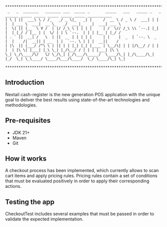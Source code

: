 ```
**************************************************************************************************************************
 _   _  _______   _______ ___  _____ _       _____   ___   _____ _   _   ______ _____ _____ _____ _____ _____ ___________ 
| \ | ||  ___\ \ / /_   _/ _ \|_   _| |     /  __ \ / _ \ /  ___| | | |  | ___ \  ___|  __ \_   _/  ___|_   _|  ___| ___ \
|  \| || |__  \ V /  | |/ /_\ \ | | | |     | /  \// /_\ \\ `--.| |_| |  | |_/ / |__ | |  \/ | | \ `--.  | | | |__ | |_/ /
| . ` ||  __| /   \  | ||  _  | | | | |     | |    |  _  | `--. \  _  |  |    /|  __|| | __  | |  `--. \ | | |  __||    / 
| |\  || |___/ /^\ \ | || | | |_| |_| |____ | \__/\| | | |/\__/ / | | |  | |\ \| |___| |_\ \_| |_/\__/ / | | | |___| |\ \ 
\_| \_/\____/\/   \/ \_/\_| |_/\___/\_____/  \____/\_| |_/\____/\_| |_/  \_| \_\____/ \____/\___/\____/  \_/ \____/\_| \_|                                                                                                                          
                                                                                                                          
**************************************************************************************************************************
```

## Introduction

Nextail cash-register is the new generation POS application with the unique goal to deliver the best results using state-of-the-art technologies and methodologies.     

## Pre-requisites

* JDK 21+
* Maven
* Git

## How it works
A checkout process has been implemented, which currently allows to scan cart items and apply pricing rules.
Pricing rules contain a set of conditions that must be evaluated positively in order to apply their corresponding actions.

## Testing the app
CheckoutTest includes several examples that must be passed in order to validate the expected implementation.
